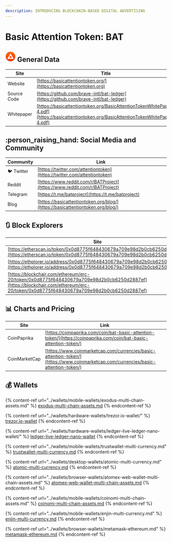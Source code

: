 ```yaml
---
description: INTRODUCING BLOCKCHAIN-BASED DIGITAL ADVERTISING
---
```


# Basic Attention Token: BAT

## ![](../.gitbook/assets/bat.png) General Data

| Site        | Title                                                                                                                                      |
| ----------- | ------------------------------------------------------------------------------------------------------------------------------------------ |
| Website     | [https://basicattentiontoken.org/](https://basicattentiontoken.org)                                                                        |
| Source Code | [https://github.com/brave-intl/bat-ledger](https://github.com/brave-intl/bat-ledger)                                                       |
| Whitepaper  | [https://basicattentiontoken.org/BasicAttentionTokenWhitePaper-4.pdf](https://basicattentiontoken.org/BasicAttentionTokenWhitePaper-4.pdf) |

## :person_raising_hand: Social Media and Community

| Community      | Link                                                                           |
| -------------- | ------------------------------------------------------------------------------ |
| :bird: Twitter | [https://twitter.com/attentiontoken](https://twitter.com/attentiontoken)       |
| Reddit         | [https://www.reddit.com/r/BATProject](https://www.reddit.com/r/BATProject)     |
| Telegram       | [https://t.me/batproject](https://t.me/batproject)                             |
| Blog           | [https://basicattentiontoken.org/blog/](https://basicattentiontoken.org/blog/) |

## :arrows_clockwise: Block Explorers

| Site                                                                                                                                                                               |
| ---------------------------------------------------------------------------------------------------------------------------------------------------------------------------------- |
| [https://etherscan.io/token/0x0d8775f648430679a709e98d2b0cb6250d2887ef](https://etherscan.io/token/0x0d8775f648430679a709e98d2b0cb6250d2887ef)                                     |
| [https://ethplorer.io/address/0x0d8775f648430679a709e98d2b0cb6250d2887ef](https://ethplorer.io/address/0x0d8775f648430679a709e98d2b0cb6250d2887ef)                                 |
| [https://blockchair.com/ethereum/erc-20/token/0x0d8775f648430679a709e98d2b0cb6250d2887ef](https://blockchair.com/ethereum/erc-20/token/0x0d8775f648430679a709e98d2b0cb6250d2887ef) |

## :bar_chart: Charts and Pricing

| Site          | Link                                                                                                                               |
| ------------- | ---------------------------------------------------------------------------------------------------------------------------------- |
| CoinPaprika   | [https://coinpaprika.com/coin/bat-basic-attention-token/](https://coinpaprika.com/coin/bat-basic-attention-token/)                 |
| CoinMarketCap | [https://www.coinmarketcap.com/currencies/basic-attention-token/](https://www.coinmarketcap.com/currencies/basic-attention-token/) |

## :moneybag: Wallets

{% content-ref url="../wallets/mobile-wallets/exodus-multi-chain-assets.md" %}
[exodus-multi-chain-assets.md](../wallets/mobile-wallets/exodus-multi-chain-assets.md)
{% endcontent-ref %}

{% content-ref url="../wallets/hardware-wallets/trezor.io-wallet/" %}
[trezor.io-wallet](../wallets/hardware-wallets/trezor.io-wallet/)
{% endcontent-ref %}

{% content-ref url="../wallets/hardware-wallets/ledger-live-ledger-nano-wallet/" %}
[ledger-live-ledger-nano-wallet](../wallets/hardware-wallets/ledger-live-ledger-nano-wallet/)
{% endcontent-ref %}

{% content-ref url="../wallets/mobile-wallets/trustwallet-multi-currency.md" %}
[trustwallet-multi-currency.md](../wallets/mobile-wallets/trustwallet-multi-currency.md)
{% endcontent-ref %}

{% content-ref url="../wallets/desktop-wallets/atomic-multi-currency.md" %}
[atomic-multi-currency.md](../wallets/desktop-wallets/atomic-multi-currency.md)
{% endcontent-ref %}

{% content-ref url="../wallets/browser-wallets/atomex-web-wallet-multi-chain-assets.md" %}
[atomex-web-wallet-multi-chain-assets.md](../wallets/browser-wallets/atomex-web-wallet-multi-chain-assets.md)
{% endcontent-ref %}

{% content-ref url="../wallets/mobile-wallets/coinomi-multi-chain-assets.md" %}
[coinomi-multi-chain-assets.md](../wallets/mobile-wallets/coinomi-multi-chain-assets.md)
{% endcontent-ref %}

{% content-ref url="../wallets/mobile-wallets/enjin-multi-currency.md" %}
[enjin-multi-currency.md](../wallets/mobile-wallets/enjin-multi-currency.md)
{% endcontent-ref %}

{% content-ref url="../wallets/browser-wallets/metamask-ethereum.md" %}
[metamask-ethereum.md](../wallets/browser-wallets/metamask-ethereum.md)
{% endcontent-ref %}

